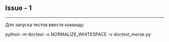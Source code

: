 ## Issue - 1

---


Для запуска тестов ввести команду:


python -m doctest -o NORMALIZE_WHITESPACE -v doctest_morse.py
